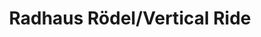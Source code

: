 ---
title: "Radhaus Rödel/Vertical Ride"
url: /kandel/radhaus-roedel-vertical-ride/
shop: Fahrrad
---